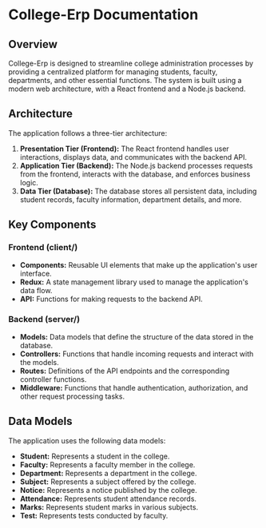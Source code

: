 # College-Erp Documentation

## Overview

College-Erp is designed to streamline college administration processes by providing a centralized platform for managing students, faculty, departments, and other essential functions. The system is built using a modern web architecture, with a React frontend and a Node.js backend.

## Architecture

The application follows a three-tier architecture:

1.  **Presentation Tier (Frontend):** The React frontend handles user interactions, displays data, and communicates with the backend API.
2.  **Application Tier (Backend):** The Node.js backend processes requests from the frontend, interacts with the database, and enforces business logic.
3.  **Data Tier (Database):** The database stores all persistent data, including student records, faculty information, department details, and more.

## Key Components

### Frontend (client/)

*   **Components:** Reusable UI elements that make up the application's user interface.
*   **Redux:** A state management library used to manage the application's data flow.
*   **API:** Functions for making requests to the backend API.

### Backend (server/)

*   **Models:** Data models that define the structure of the data stored in the database.
*   **Controllers:** Functions that handle incoming requests and interact with the models.
*   **Routes:** Definitions of the API endpoints and the corresponding controller functions.
*   **Middleware:** Functions that handle authentication, authorization, and other request processing tasks.

## Data Models

The application uses the following data models:

*   **Student:** Represents a student in the college.
*   **Faculty:** Represents a faculty member in the college.
*   **Department:** Represents a department in the college.
*   **Subject:** Represents a subject offered by the college.
*   **Notice:** Represents a notice published by the college.
*   **Attendance:** Represents student attendance records.
*   **Marks:** Represents student marks in various subjects.
*   **Test:** Represents tests conducted by faculty.

